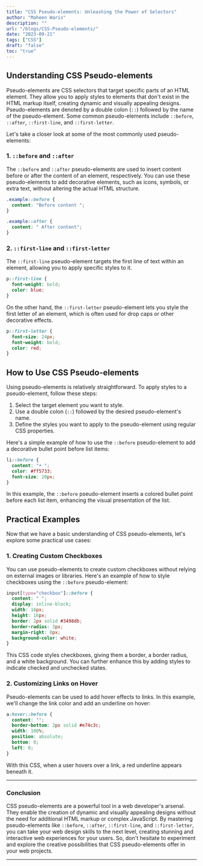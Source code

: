 ```yaml
---
title: "CSS Pseudo-elements: Unleashing the Power of Selectors"
author: "Maheen Waris"
description: ""
url: "/blogs/CSS-Pseudo-elements/"
date: "2023-09-21"
tags: ["CSS"]
draft: "false"
toc: "true"
---
```


## Understanding CSS Pseudo-elements

Pseudo-elements are CSS selectors that target specific parts of an HTML element. They allow you to apply styles to elements that don't exist in the HTML markup itself, creating dynamic and visually appealing designs. Pseudo-elements are denoted by a double colon (`::`) followed by the name of the pseudo-element. Some common pseudo-elements include `::before`, `::after`, `::first-line`, and `::first-letter`.

Let's take a closer look at some of the most commonly used pseudo-elements:

### 1. `::before` and `::after`

The `::before` and `::after` pseudo-elements are used to insert content before or after the content of an element, respectively. You can use these pseudo-elements to add decorative elements, such as icons, symbols, or extra text, without altering the actual HTML structure.

```css
.example::before {
  content: "Before content ";
}

.example::after {
  content: " After content";
}
```

### 2. `::first-line` and `::first-letter`

The `::first-line` pseudo-element targets the first line of text within an element, allowing you to apply specific styles to it.

```css
p::first-line {
  font-weight: bold;
  color: blue;
}
```

On the other hand, the `::first-letter` pseudo-element lets you style the first letter of an element, which is often used for drop caps or other decorative effects.

```css
p::first-letter {
  font-size: 24px;
  font-weight: bold;
  color: red;
}
```

## How to Use CSS Pseudo-elements

Using pseudo-elements is relatively straightforward. To apply styles to a pseudo-element, follow these steps:

1. Select the target element you want to style.
2. Use a double colon (`::`) followed by the desired pseudo-element's name.
3. Define the styles you want to apply to the pseudo-element using regular CSS properties.

Here's a simple example of how to use the `::before` pseudo-element to add a decorative bullet point before list items:

```css
li::before {
  content: "• ";
  color: #ff5733;
  font-size: 20px;
}
```

In this example, the `::before` pseudo-element inserts a colored bullet point before each list item, enhancing the visual presentation of the list.

## Practical Examples

Now that we have a basic understanding of CSS pseudo-elements, let's explore some practical use cases:

### 1. Creating Custom Checkboxes

You can use pseudo-elements to create custom checkboxes without relying on external images or libraries. Here's an example of how to style checkboxes using the `::before` pseudo-element:

```css
input[type="checkbox"]::before {
  content: " ";
  display: inline-block;
  width: 16px;
  height: 16px;
  border: 2px solid #3498db;
  border-radius: 3px;
  margin-right: 8px;
  background-color: white;
}
```

This CSS code styles checkboxes, giving them a border, a border radius, and a white background. You can further enhance this by adding styles to indicate checked and unchecked states.

### 2. Customizing Links on Hover

Pseudo-elements can be used to add hover effects to links. In this example, we'll change the link color and add an underline on hover:

```css
a:hover::before {
  content: "";
  border-bottom: 2px solid #e74c3c;
  width: 100%;
  position: absolute;
  bottom: 0;
  left: 0;
}
```

With this CSS, when a user hovers over a link, a red underline appears beneath it.

<hr>

### Conclusion

CSS pseudo-elements are a powerful tool in a web developer's arsenal. They enable the creation of dynamic and visually appealing designs without the need for additional HTML markup or complex JavaScript. By mastering pseudo-elements like `::before`, `::after`, `::first-line`, and `::first-letter`, you can take your web design skills to the next level, creating stunning and interactive web experiences for your users. So, don't hesitate to experiment and explore the creative possibilities that CSS pseudo-elements offer in your web projects.

<script src="https://utteranc.es/client.js"
        repo="maheenwaris/Website"
        issue-term="pathname"
        theme="github-dark"
        crossorigin="anonymous"
        async>
</script>

---

